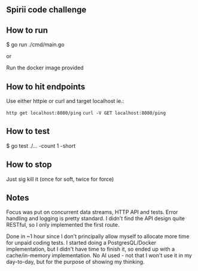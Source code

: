 ## Spirii code challenge

## How to run
$ go run ./cmd/main.go

or

Run the docker image provided

## How to hit endpoints
Use either httpie or curl and target localhost ie.:

`http get localhost:8080/ping`
`curl -V GET localhost:8080/ping`

## How to test 
$ go test ./... -count 1 -short

## How to stop
Just sig kill it (once for soft, twice for force)

## Notes
Focus was put on concurrent data streams, HTTP API and tests.
Error handling and logging is pretty standard.
I didn't find the API design quite RESTful, so I only implemented the first route.

Done in ~1 hour since I don't principally allow myself to allocate more time for unpaid coding tests.
I started doing a PostgresQL/Docker implementation, but I didn't have time to finish it, so ended up with a cache/in-memory implementation.
No AI used - not that I won't use it in my day-to-day, but for the purpose of showing my thinking.


